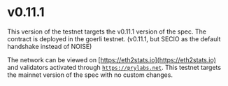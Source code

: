 # v0.11.1

This version of the testnet targets the v0.11.1 version of the spec. The contract is deployed
in the goerli testnet. (v0.11.1, but SECIO as the default handshake instead of NOISE)

The network can be viewed on [https://eth2stats.io](https://eth2stats.io) and validators activated through [`https://prylabs.net`](https://prylabs.net). This testnet targets the mainnet version of the spec with no custom changes.
